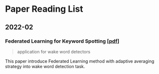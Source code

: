 # Paper Reading List

## 2022-02

### Federated Learning for Keyword Spotting [[pdf](https://arxiv.org/pdf/1810.05512.pdf)]

> application for wake word detectors

This paper introduce Federated Learning method with adaptive averaging strategy into wake word detection task.